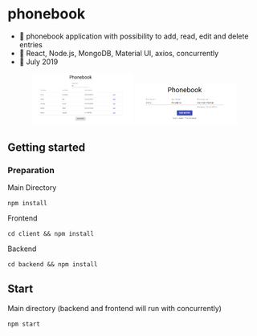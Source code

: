 # phonebook
   - :mega: phonebook application with possibility to add, read, edit and delete entries
   - :wrench: React, Node.js, MongoDB, Material UI, axios, concurrently
   - :date: July 2019
   
   <p align="center">
  <img width="40%" src="https://raw.githubusercontent.com/wroclawianka/phonebook/master/img/phonebook_1.png"/>
    <img width="40%" src="https://raw.githubusercontent.com/wroclawianka/phonebook/master/img/phonebook_3.png"/>
</p>
   
## Getting started

### Preparation

 Main Directory 
```
npm install
```
Frontend
```
cd client && npm install
```
Backend
```
cd backend && npm install
```


## Start
Main directory (backend and frontend will run with concurrently)
```
npm start
```

